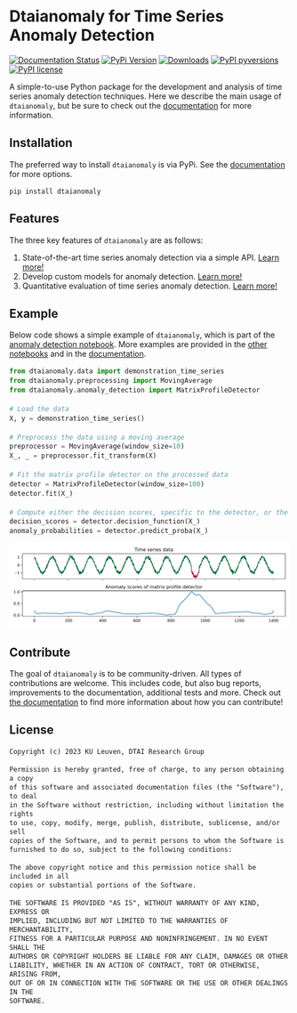 # Dtaianomaly for Time Series Anomaly Detection

[![Documentation Status](https://readthedocs.org/projects/dtaianomaly/badge/?version=stable)](https://dtaianomaly.readthedocs.io/en/stable/?badge=stable)
[![PyPi Version](https://img.shields.io/pypi/v/dtaianomaly.svg)](https://pypi.org/project/dtaianomaly/)
[![Downloads](https://static.pepy.tech/badge/dtaianomaly)](https://pepy.tech/project/dtaianomaly)
[![PyPI pyversions](https://img.shields.io/pypi/pyversions/dtaianomaly)](https://pypi.python.org/pypi/dtaianomaly/)
[![PyPI license](https://img.shields.io/pypi/l/dtaianomaly.svg)](https://pypi.python.org/pypi/dtaianomaly/)

A simple-to-use Python package for the development and analysis of time series anomaly 
detection techniques. Here we describe the main usage of `dtaianomaly`, but be sure to
check out the [documentation](https://dtaianomaly.readthedocs.io/en/stable/index.html) 
for more information. 

## Installation

The preferred way to install `dtaianomaly` is via PyPi. See the [documentation](https://dtaianomaly.readthedocs.io/en/stable/index.html) 
for more options.
```
pip install dtaianomaly
```

## Features

The three key features of `dtaianomaly` are as follows:
1. State-of-the-art time series anomaly detection via a simple API.
   [Learn more!](https://dtaianomaly.readthedocs.io/en/stable/getting_started/anomaly_detection.html)
2. Develop custom models for anomaly detection.
   [Learn more!](https://dtaianomaly.readthedocs.io/en/stable/getting_started/custom_models.html)
3. Quantitative evaluation of time series anomaly detection.
   [Learn more!](https://dtaianomaly.readthedocs.io/en/stable/getting_started/quantitative_evaluation.html)

## Example

Below code shows a simple example of `dtaianomaly`, which is part of the 
[anomaly detection notebook](notebooks/Anomaly-detection.ipynb). More examples 
are provided in the [other notebooks](notebooks) and in the 
[documentation](https://dtaianomaly.readthedocs.io/en/stable/index.html).

```python
from dtaianomaly.data import demonstration_time_series
from dtaianomaly.preprocessing import MovingAverage
from dtaianomaly.anomaly_detection import MatrixProfileDetector

# Load the data
X, y = demonstration_time_series()

# Preprocess the data using a moving average
preprocessor = MovingAverage(window_size=10)
X_, _ = preprocessor.fit_transform(X)

# Fit the matrix profile detector on the processed data
detector = MatrixProfileDetector(window_size=100)
detector.fit(X_)

# Compute either the decision scores, specific to the detector, or the anomaly probabilities
decision_scores = detector.decision_function(X_)
anomaly_probabilities = detector.predict_proba(X_)
```
![Demonstration-time-series-detected-anomalies.svg](notebooks%2FDemonstration-time-series-detected-anomalies.svg)

## Contribute

The goal of ``dtaianomaly`` is to be community-driven. All types of contributions
are welcome. This includes code, but also bug reports, improvements to the documentation,
additional tests and more. Check out [the documentation](https://dtaianomaly.readthedocs.io/en/stable/additional_information/contributing.html)
to find more information about how you can contribute!

## License

    Copyright (c) 2023 KU Leuven, DTAI Research Group
    
    Permission is hereby granted, free of charge, to any person obtaining a copy
    of this software and associated documentation files (the "Software"), to deal
    in the Software without restriction, including without limitation the rights
    to use, copy, modify, merge, publish, distribute, sublicense, and/or sell
    copies of the Software, and to permit persons to whom the Software is
    furnished to do so, subject to the following conditions:
    
    The above copyright notice and this permission notice shall be included in all
    copies or substantial portions of the Software.
    
    THE SOFTWARE IS PROVIDED "AS IS", WITHOUT WARRANTY OF ANY KIND, EXPRESS OR
    IMPLIED, INCLUDING BUT NOT LIMITED TO THE WARRANTIES OF MERCHANTABILITY,
    FITNESS FOR A PARTICULAR PURPOSE AND NONINFRINGEMENT. IN NO EVENT SHALL THE
    AUTHORS OR COPYRIGHT HOLDERS BE LIABLE FOR ANY CLAIM, DAMAGES OR OTHER
    LIABILITY, WHETHER IN AN ACTION OF CONTRACT, TORT OR OTHERWISE, ARISING FROM,
    OUT OF OR IN CONNECTION WITH THE SOFTWARE OR THE USE OR OTHER DEALINGS IN THE
    SOFTWARE.
